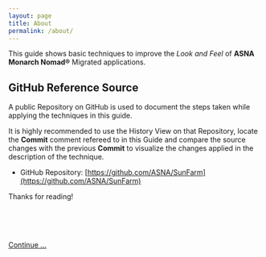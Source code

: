 ```yaml
---
layout: page
title: About
permalink: /about/
---
```


This guide shows basic techniques to improve the *Look and Feel* of **ASNA Monarch Nomad&reg;** Migrated applications.

## GitHub Reference Source 
A public Repository on GitHub is used to document the steps taken while applying the techniques in this guide.

It is highly recommended to use the History View on that Repository, locate the **Commit** comment refereed to in this Guide and compare the source changes with the previous **Commit** to visualize the changes applied in the description of the technique.


* GitHub Repository: [https://github.com/ASNA/SunFarm](https://github.com/ASNA/SunFarm)


Thanks for reading!

<br>
<br>
<br>

[Continue ...]({{site.rooturl}}/overview/)
